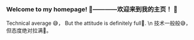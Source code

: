### Welcome to my homepage! 👋————欢迎来到我的主页！ 👋
Technical average 😅， But the attitude is definitely full🤣.  \n
技术一般般😅，但态度绝对拉满🤣。
<!--
**LAQKing/LAQKing** is a ✨ _special_ ✨ repository because its `README.md` (this file) appears on your GitHub profile.

Here are some ideas to get you started:

- 🔭 I’m currently working on ...
- 🌱 I’m currently learning ...
- 👯 I’m looking to collaborate on ...
- 🤔 I’m looking for help with ...
- 💬 Ask me about ...
- 📫 How to reach me: ...
- 😄 Pronouns: ...
- ⚡ Fun fact: ...
-->
